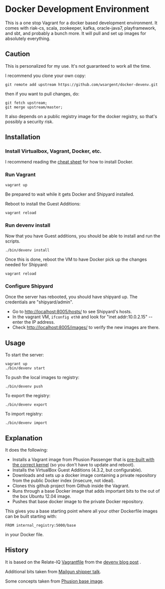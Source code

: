 # Docker Development Environment

This is a one stop Vagrant for a docker based development environment.  It comes with riak-cs, scala, zookeeper, kafka, oracle-java7, playframework, and sbt, and probably a bunch more.  It will pull and set up images for absolutely everything.

## Caution

This is personalized for my use.  It's not guaranteed to work all the time. 

I recommend you clone your own copy:

```
git remote add upstream https://github.com/wsargent/docker-devenv.git
```

then if you want to pull changes, do:

```
git fetch upstream; 
git merge upstream/master;
``` 

It also depends on a public registry image for the docker registry, so that's possibly a security risk.

## Installation

### Install Virtualbox, Vagrant, Docker, etc.

I recommend reading the [cheat sheet](https://gist.github.com/wsargent/7049221) for how to install Docker.

### Run Vagrant 

```
vagrant up
```

Be prepared to wait while it gets Docker and Shipyard installed.

Reboot to install the Guest Additions:

```
vagrant reload
```

### Run devenv install

Now that you have Guest additions, you should be able to install and run the scripts.

```
./bin/devenv install
```

Once this is done, reboot the VM to have Docker pick up the changes needed for Shipyard:

```
vagrant reload
```

### Configure Shipyard

Once the server has rebooted, you should have shipyard up.  The credentials are "shipyard/admin".

* Go to [http://localhost:8005/hosts/](http://localhost:8005/hosts/) to see Shipyard's hosts.
* In the vagrant VM, `ifconfig eth0` and look for "inet addr:10.0.2.15" -- enter the IP address.
* Check [http://localhost:8005/images/](http://localhost:8005/images/) to verify the new images are there.

## Usage

To start the server:

```
vagrant up
./bin/devenv start
```

To push the local images to registry:

```
./bin/devenv push
```

To export the registry:

```
./bin/devenv export
```

To import registry:

```
./bin/devenv import
```

## Explanation

It does the following:

* Installs a Vagrant image from Phusion Passenger that is [pre-built with the correct kernel](http://blog.phusion.nl/2013/11/08/docker-friendly-vagrant-boxes/) (so you don't have to update and reboot).
* Installs the VirtualBox Guest Additions (4.3.2, but configurable).
* Downloads and sets up a docker image containing a private repository from the public Docker index (insecure, not ideal).
* Clones this github project from Github inside the Vagrant.
* Runs through a base Docker image that adds important bits to the out of the box Ubuntu 12.04 image.
* Pushes that base docker image to the private Docker repository.

This gives you a base starting point where all your other Dockerfile images can be built starting with:

```
FROM internal_registry:5000/base
```

in your Docker file.

## History

It is based on the Relate-IQ [Vagrantfile](https://github.com/relateiq/docker_public) from the [devenv blog post](http://blog.relateiq.com/a-docker-dev-environment-in-24-hours-part-2-of-2/) .

Additional bits taken from [Mailgun shipper talk](http://www.rackspace.com/blog/how-mailgun-uses-docker-and-contributes-back/).

Some concepts taken from [Phusion base image](https://github.com/phusion/baseimage-docker).

